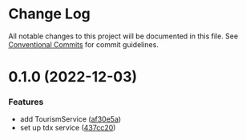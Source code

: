 # Change Log

All notable changes to this project will be documented in this file.
See [Conventional Commits](https://conventionalcommits.org) for commit guidelines.

# 0.1.0 (2022-12-03)

### Features

- add TourismService ([af30e5a](https://github.com/Howard86/f2e-2021/commit/af30e5a12c63d0abbbbbac66c91b2575bc794951))
- set up tdx service ([437cc20](https://github.com/Howard86/f2e-2021/commit/437cc20f1950ae88be1d9939ea8c7913ea70bd49))
